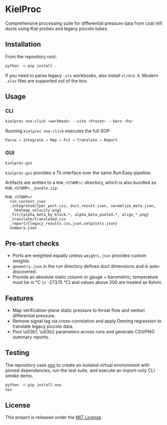 # KielProc

Comprehensive processing suite for differential pressure data from coal mill ducts using Kiel probes and legacy piccolo tubes.

## Installation

From the repository root:

```bash
python -m pip install .
```

If you need to parse legacy `.xls` workbooks, also install `xlrd<2.0`. Modern
`.xlsx` files are supported out of the box.

## Usage

### CLI

```bash
kielproc one-click <workbook> --site <Preset> --baro <Pa>
```

Running `kielproc one-click` executes the full SOP:

```
Parse → Integrate → Map → Fit → Translate → Report
```

### GUI

```bash
kielproc-gui
```

`kielproc-gui` provides a Tk interface over the same Run‑Easy pipeline.

Artifacts are written to a `RUN_<STAMP>/` directory, which is also bundled as
`RUN_<STAMP>__bundle.zip`:

```
RUN_<STAMP>/
  run_context.json
  _integrated/{per_port.csv, duct_result.json, normalize_meta.json,
    heatmap_velocity.png}
  _fit/{alpha_beta_by_block.*, alpha_beta_pooled.*, align_*.png}
  _translate/translated.csv
  _report/{legacy_results.csv,json,setpoints.json}
  summary.json
```

## Pre-start checks

- Ports are weighted equally unless `weights.json` provides custom weights.
- `geometry.json` in the run directory defines duct dimensions and is auto-discovered.
- Provide an absolute static column or gauge + barometric; temperature must be in °C (> -273.15 °C) and values above 200 are treated as Kelvin.

## Features

- Map verification-plane static pressure to throat flow and venturi differential pressure.
- Remove signal lag via cross-correlation and apply Deming regression to translate legacy piccolo data.
- Pool \u03b1, \u03b2 parameters across runs and generate CSV/PNG summary reports.

## Testing

The repository uses [nox](https://nox.thea.codes/) to create an isolated
virtual environment with pinned dependencies, run the test suite, and execute
an import-only CLI smoke demo.

```bash
python -m pip install nox
nox
```

## License

This project is released under the [MIT License](LICENSE).

